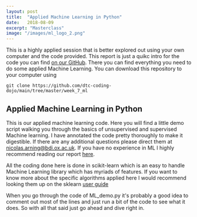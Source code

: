 ```yaml
---
layout: post
title:  "Applied Machine Learning in Python"
date:   2018-08-09
excerpt: "Masterclass"
image: "/images/ml_logo_2.png"
---
```


This is a highly applied session that is better explored out using your own computer and the code provided. This report is just a quikc intro for the code you can find [on our GitHub](https://github.com/dtc-coding-dojo/main/blob/master/week_7_ml/ML_demo.py). There you can find everything you need to do some applied Machine Learning. You can download this repository to your computer using 
```
git clone https://github.com/dtc-coding-dojo/main/tree/master/week_7_ml
```



## Applied Machine Learning in Python
This is our applied machine learning code. Here you will find a little demo script walking you through the basics of unsupervised and supervised Machine learning. I have annotated the code pretty thoroughly to make it digestible. If there are any additional questions please direct them at nicolas.arning@bdi.ox.ac.uk. If you have no experience in ML I highly recommend reading our report [here](https://dtc-coding-dojo.github.io/main//blog/Machine_Learning_for_Beginners/). 

All the coding done here is done in scikit-learn which is an easy to handle Machine Learning library which has myriads of features. If you want to know more about the specific algorithms applied here I would recommend looking them up on the sklearn [user guide](http://scikit-learn.org/stable/user_guide.html)

When you go through the code of ML_demo.py it's probably a good idea to comment out most of the lines and just run a bit of the code to see what it does. So with all that said just go ahead and dive right in.

 
<p style="text-align:center;"> <img class="center" src="{{ "ml_logo.png" | absolute_url }}" alt="" /> </p>
